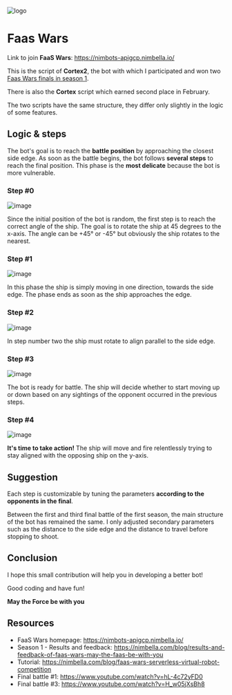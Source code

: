 ![logo](https://user-images.githubusercontent.com/16895991/126682823-f993639d-0f96-45c0-8ced-7f1609b9278b.png)
# Faas Wars

Link to join **FaaS Wars**: https://nimbots-apigcp.nimbella.io/

This is the script of **Cortex2**, the bot with which I participated and won two [Faas Wars finals in season 1](https://nimbella.com/blog/results-and-feedback-of-faas-wars-may-the-faas-be-with-you).

There is also the **Cortex** script which earned second place in February.

The two scripts have the same structure, they differ only slightly in the logic of some features.



## Logic & steps

The bot's goal is to reach the **battle position** by approaching the closest side edge. As soon as the battle begins, the bot follows **several steps** to reach the final position. This phase is the **most delicate** because the bot is more vulnerable.

### Step #0

![image](https://user-images.githubusercontent.com/16895991/127230551-3a76a6d2-ecda-4fda-ba8a-67085e435a12.png)

Since the initial position of the bot is random, the first step is to reach the correct angle of the ship.
The goal is to rotate the ship at 45 degrees to the x-axis. The angle can be +45° or -45° but obviously the ship rotates to the nearest.

### Step #1

![image](https://user-images.githubusercontent.com/16895991/127230726-9132ea30-81f1-4ee0-b901-4d0466f0830d.png)

In this phase the ship is simply moving in one direction, towards the side edge.
The phase ends as soon as the ship approaches the edge.

### Step #2

![image](https://user-images.githubusercontent.com/16895991/127230807-0953f5ce-2eb6-4a8b-8721-e1c22898424e.png)

In step number two the ship must rotate to align parallel to the side edge.

### Step #3

![image](https://user-images.githubusercontent.com/16895991/127230865-525ff276-277b-4d42-8ece-7f6176b52c70.png)

The bot is ready for battle. The ship will decide whether to start moving up or down based on any sightings of the opponent occurred in the previous steps.

### Step #4

![image](https://user-images.githubusercontent.com/16895991/127230929-54653968-7858-4d29-a1e8-4e220c6344f7.png)

**It's time to take action!**
The ship will move and fire relentlessly trying to stay aligned with the opposing ship on the y-axis.

## Suggestion

Each step is customizable by tuning the parameters **according to the opponents in the final**.

Between the first and third final battle of the first season, the main structure of the bot has remained the same. I only adjusted secondary parameters such as the distance to the side edge and the distance to travel before stopping to shoot.


## Conclusion

I hope this small contribution will help you in developing a better bot!

Good coding and have fun!

**May the Force be with you**

## Resources

- FaaS Wars homepage: https://nimbots-apigcp.nimbella.io/
- Season 1 - Results and feedback: https://nimbella.com/blog/results-and-feedback-of-faas-wars-may-the-faas-be-with-you
- Tutorial: https://nimbella.com/blog/faas-wars-serverless-virtual-robot-competition
- Final battle #1: https://www.youtube.com/watch?v=hL-4c72yFD0
- Final battle #3: https://www.youtube.com/watch?v=H_w05jXsBh8
